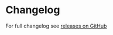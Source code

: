 Changelog
======
For full changelog see [releases on GitHub](https://github.com/VeliovGroup/meteor-aes-crypto/releases)
